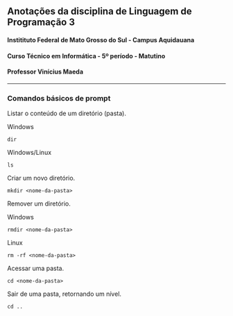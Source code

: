 ## Anotações da disciplina de Linguagem de Programação 3
#### Institituto Federal de Mato Grosso do Sul - Campus Aquidauana
#### Curso Técnico em Informática - 5º período - Matutino
#### Professor Vinícius Maeda

---

### Comandos básicos de prompt

Listar o conteúdo de um diretório (pasta).

Windows
```
dir
```

Windows/Linux
```
ls
```

Criar um novo diretório.

```
mkdir <nome-da-pasta>
```

Remover um diretório.

Windows
```
rmdir <nome-da-pasta>
```

Linux
```
rm -rf <nome-da-pasta>
```

Acessar uma pasta.

```
cd <nome-da-pasta>
```

Sair de uma pasta, retornando um nível.

```
cd ..
```